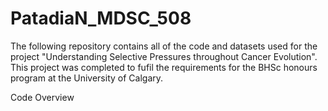 # PatadiaN_MDSC_508
The following repository contains all of the code and datasets 
used for the project "Understanding Selective Pressures throughout Cancer Evolution". 
This project was completed to fufil the requirements for the BHSc honours program at the University of Calgary.  

Code Overview
